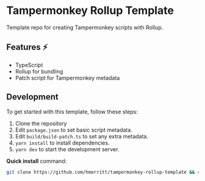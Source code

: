 # Tampermonkey Rollup Template

Template repo for creating Tampermonkey scripts with Rollup.

## Features ⚡

-   TypeScript
-   Rollup for bundling
-   Patch script for Tampermonkey metadata

## Development

To get started with this template, follow these steps:

1. Clone the repository
2. Edit `package.json` to set basic script metadata.
3. Edit `build/build-patch.ts` to set any extra metadata.
4. `yarn install` to install dependencies.
5. `yarn dev` to start the development server.

**Quick install** command:

```bash
git clone https://github.com/hmerritt/tampermonkey-rollup-template && cd tampermonkey-rollup-template && yarn && yarn dev
```
